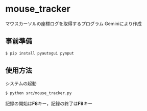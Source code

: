 # mouse_tracker
マウスカーソルの座標ログを取得するプログラム
Geminiにより作成


## 事前準備
```bash
$ pip install pyautogui pynput
```

## 使用方法
システムの起動
```bash
$ python src/mouse_tracker.py
```

記録の開始は**F8**キー，記録の終了は**F9**キー